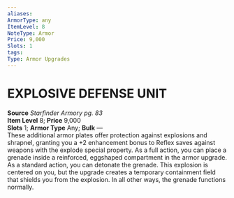 ```yaml
---
aliases: 
ArmorType: any
ItemLevel: 8
NoteType: Armor
Price: 9,000
Slots: 1
tags: 
Type: Armor Upgrades
---
```

# EXPLOSIVE DEFENSE UNIT
**Source** _Starfinder Armory pg. 83_  
**Item Level** 8; **Price** 9,000  
**Slots** 1; **Armor Type** Any; **Bulk** —  
These additional armor plates offer protection against explosions and shrapnel, granting you a +2 enhancement bonus to Reflex saves against weapons with the explode special property. As a full action, you can place a grenade inside a reinforced, eggshaped compartment in the armor upgrade. As a standard action, you can detonate the grenade. This explosion is centered on you, but the upgrade creates a temporary containment field that shields you from the explosion. In all other ways, the grenade functions normally.